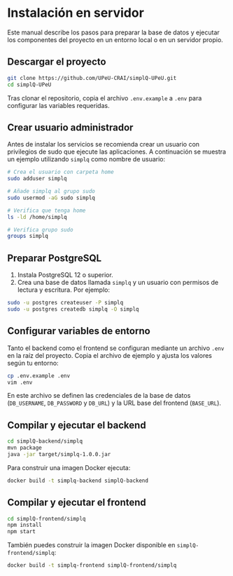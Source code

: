 # Instalación en servidor

Este manual describe los pasos para preparar la base de datos y ejecutar los componentes del proyecto en un entorno local o en un servidor propio.

## Descargar el proyecto

```bash
git clone https://github.com/UPeU-CRAI/simplQ-UPeU.git
cd simplQ-UPeU
```

Tras clonar el repositorio, copia el archivo `.env.example` a `.env` para configurar las variables requeridas.

## Crear usuario administrador

Antes de instalar los servicios se recomienda crear un usuario con privilegios de sudo que ejecute las aplicaciones. A continuación se muestra un ejemplo utilizando `simplq` como nombre de usuario:

```bash
# Crea el usuario con carpeta home
sudo adduser simplq

# Añade simplq al grupo sudo
sudo usermod -aG sudo simplq

# Verifica que tenga home
ls -ld /home/simplq

# Verifica grupo sudo
groups simplq
```

## Preparar PostgreSQL

1. Instala PostgreSQL 12 o superior.
2. Crea una base de datos llamada `simplq` y un usuario con permisos de lectura y escritura. Por ejemplo:

```bash
sudo -u postgres createuser -P simplq
sudo -u postgres createdb simplq -O simplq
```

## Configurar variables de entorno

Tanto el backend como el frontend se configuran mediante un archivo `.env` en la raíz del proyecto. Copia el archivo de ejemplo y ajusta los valores según tu entorno:

```bash
cp .env.example .env
vim .env
```

En este archivo se definen las credenciales de la base de datos (`DB_USERNAME`, `DB_PASSWORD` y `DB_URL`) y la URL base del frontend (`BASE_URL`).

## Compilar y ejecutar el backend

```bash
cd simplQ-backend/simplq
mvn package
java -jar target/simplq-1.0.0.jar
```

Para construir una imagen Docker ejecuta:

```bash
docker build -t simplq-backend simplQ-backend
```

## Compilar y ejecutar el frontend

```bash
cd simplQ-frontend/simplq
npm install
npm start
```

También puedes construir la imagen Docker disponible en `simplQ-frontend/simplq`:

```bash
docker build -t simplq-frontend simplQ-frontend/simplq
```
